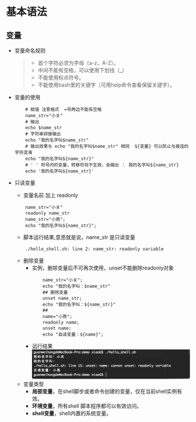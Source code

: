 # 基本语法
## 变量
- 变量命名规则
    > - 首个字符必须为字母（a-z，A-Z）。
    > - 中间不能有空格，可以使用下划线（_）
    > - 不能使用标点符号。
    > - 不能使用bash里的关键字（可用help命令查看保留关键字）。

- 变量的使用
    ```code Shell
        # 赋值 注意格式  =号两边不能有空格
        name_str="小关"
        # 输出
        echo $name_str
        # 字符串拼接输出
        echo "我的名字叫$name_str"
        # 输出效果与 echo "我的名字叫$name_str" 相同  ${变量} 可以防止与接连的字符混淆
        echo "我的名字叫${name_str}"
        # ' ' 符号内的变量，转移符将不生效，会输出 ： 我的名字叫${name_str}
        echo '我的名字叫${name_str}'
    ```
- 只读变量 
    - 变量名前 加上 readonly
    ```code shell
        name_str="小关"
        readonly name_str
        name_str="小燕";
        echo "我的名字叫${name_str}";
    ```
    - 脚本运行结果,意思就是说，name_str 是只读变量
    ```code shell
        ./hello_shell.sh: line 2: name_str: readonly variable
    ```
    - 删除变量
        - 实例，删除变量后不可再次使用，unset不能删除readonly对象
            ```code shell
                name_str="小关";
                echo "我的名字叫：$name_str"
                ## 删除变量
                unset name_str;
                echo "我的名字叫：${name_str}"
                ##
                name="小燕";
                readonly name;
                unset name;
                echo "自读变量：${name}";

            ```
        - 运行结果
            ![删除变量](./img/shell_unset.png)
    - 变量类型
        - **局部变量**，在shell脚步或者命令创建的变量，仅在当前shell实例有效。
        - **环境变量**，所有shell 脚本程序都可以有效访问。
        - **shell变量**，shell内置的系统变量。
    
